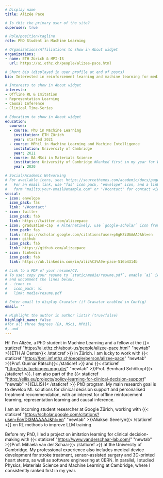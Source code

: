 ```yaml
---
# Display name
title: Alizée Pace

# Is this the primary user of the site?
superuser: true

# Role/position/tagline
role: PhD Student in Machine Learning

# Organizations/Affiliations to show in About widget
organizations:
- name: ETH Zürich & MPI-IS
  url: https://ai.ethz.ch/people/alizee-pace.html

# Short bio (displayed in user profile at end of posts)
bio: Interested in reinforcement learning and machine learning for medicine.

# Interests to show in About widget
interests:
- Offline RL & Imitation
- Representation Learning
- Causal Inference
- Clinical Time-Series

# Education to show in About widget
education:
  courses:
  - course: PhD in Machine Learning
    institution: ETH Zürich
    year: started 2021
  - course: MPhil in Machine Learning and Machine Intelligence
    institution: University of Cambridge
    year: 2021
  - course: BA MSci in Materials Science
    institution: University of Cambridge #Ranked first in my year for both degrees.
    year: 2020

# Social/Academic Networking
# For available icons, see: https://sourcethemes.com/academic/docs/page-builder/#icons
#   For an email link, use "fas" icon pack, "envelope" icon, and a link in the
#   form "mailto:your-email@example.com" or "/#contact" for contact widget.
social:
- icon: envelope
  icon_pack: fas
  link: '/#contact'
- icon: twitter
  icon_pack: fab
  link: https://twitter.com/alizeepace
- icon: graduation-cap  # Alternatively, use `google-scholar` icon from `ai` icon pack
  icon_pack: fas
  link: https://scholar.google.com/citations?user=p6gHZiUAAAAJ&hl=en
- icon: github
  icon_pack: fab
  link: https://github.com/alizeepace
- icon: linkedin
  icon_pack: fab
  link: https://uk.linkedin.com/in/aliz%C3%A9e-pace-516b4314b

# Link to a PDF of your resume/CV.
# To use: copy your resume to `static/media/resume.pdf`, enable `ai` icons in `params.toml`, 
# and uncomment the lines below.
# - icon: cv
#   icon_pack: ai
#   link: media/resume.pdf

# Enter email to display Gravatar (if Gravatar enabled in Config)
email: ""

# Highlight the author in author lists? (true/false)
highlight_name: false
#for all three degrees (BA, MSci, MPhil)
#, and 
---
```


Hi! I'm Alizée, a PhD student in Machine Learning and a fellow at the {{< staticref "https://ai.ethz.ch/about-us/people/alizee-pace.html" "newtab" >}}ETH AI Center{{< /staticref >}} in Zürich. I am lucky to work with {{< staticref "https://bmi.inf.ethz.ch/people/person/alizee-pace" "newtab" >}}Prof. Gunnar Rätsch{{< /staticref >}} and {{< staticref "http://ei.is.tuebingen.mpg.de/" "newtab" >}}Prof. Bernhard Schölkopf{{< /staticref >}}. I am also part of the {{< staticref "https://ellis.eu/projects/policy-learning-for-clinical-decision-support" "newtab" >}}ELLIS{{< /staticref >}} PhD program. My main research goal is to develop ML solutions for clinical decision support and personalised treatment recommendation, with an interest for offline reinforcement learning, representation learning and causal inference.

I am an incoming student researcher at Google Zürich, working with {{< staticref "https://scholar.google.com/citations?user=EoVDI3MAAAAJ&hl=en" "newtab" >}}Aliaksei Severyn{{< /staticref >}} on RL methods to improve LLM training.

Before my PhD, I led a project on imitation learning for clinical decision-making with {{< staticref "https://www.vanderschaar-lab.com/" "newtab" >}}Prof. Mihaela van der Schaar{{< /staticref >}} at the University of Cambridge. My professional experience also includes medical device development for stroke treatment, sensor-assisted surgery and 3D-printed heart stents, as well as software engineering at CERN. In parallel, I studied Physics, Materials Science and Machine Learning at Cambridge, where I consistently ranked first in my year.